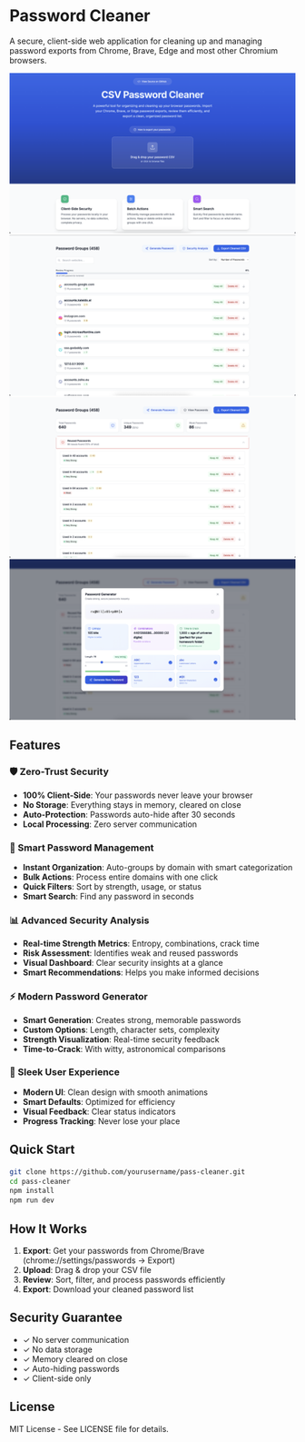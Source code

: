 # Password Cleaner

A secure, client-side web application for cleaning up and managing password exports from Chrome, Brave, Edge and most other Chromium browsers.

![alt text](public/screenshot-homepage.png)
![alt text](public/screenshot-password-list.png)
![alt text](public/screenshot-password-security=dashboard.png)
![alt text](public/screenshot-password-generator.png)

## Features

### 🛡️ Zero-Trust Security
- **100% Client-Side**: Your passwords never leave your browser
- **No Storage**: Everything stays in memory, cleared on close
- **Auto-Protection**: Passwords auto-hide after 30 seconds
- **Local Processing**: Zero server communication

### 🧹 Smart Password Management
- **Instant Organization**: Auto-groups by domain with smart categorization
- **Bulk Actions**: Process entire domains with one click
- **Quick Filters**: Sort by strength, usage, or status
- **Smart Search**: Find any password in seconds

### 📊 Advanced Security Analysis
- **Real-time Strength Metrics**: Entropy, combinations, crack time
- **Risk Assessment**: Identifies weak and reused passwords
- **Visual Dashboard**: Clear security insights at a glance
- **Smart Recommendations**: Helps you make informed decisions

### ⚡ Modern Password Generator
- **Smart Generation**: Creates strong, memorable passwords
- **Custom Options**: Length, character sets, complexity
- **Strength Visualization**: Real-time security feedback
- **Time-to-Crack**: With witty, astronomical comparisons

### 💫 Sleek User Experience
- **Modern UI**: Clean design with smooth animations
- **Smart Defaults**: Optimized for efficiency
- **Visual Feedback**: Clear status indicators
- **Progress Tracking**: Never lose your place

## Quick Start

```bash
git clone https://github.com/yourusername/pass-cleaner.git
cd pass-cleaner
npm install
npm run dev
```

## How It Works

1. **Export**: Get your passwords from Chrome/Brave (chrome://settings/passwords → Export)
2. **Upload**: Drag & drop your CSV file
3. **Review**: Sort, filter, and process passwords efficiently
4. **Export**: Download your cleaned password list

## Security Guarantee

- ✓ No server communication
- ✓ No data storage
- ✓ Memory cleared on close
- ✓ Auto-hiding passwords
- ✓ Client-side only

## License

MIT License - See LICENSE file for details.

